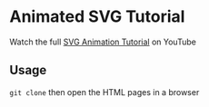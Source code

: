 # Animated SVG Tutorial

Watch the full [SVG Animation Tutorial](https://youtu.be/UTHgr6NLeEw) on YouTube

## Usage

`git clone` then open the HTML pages in a browser 